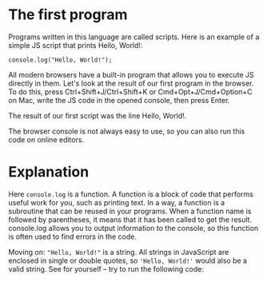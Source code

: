 # The first program 
Programs written in this language are called scripts. Here is an example of a simple JS script that prints Hello, World!:

```
console.log("Hello, World!");
```
All modern browsers have a built-in program that allows you to execute JS directly in them. Let's look at the result of our first program in the browser. 
To do this, press Ctrl+Shift+J/Ctrl+Shift+K or Cmd+Opt+J/Cmd+Option+C on Mac, write the JS code in the opened console, then press Enter.


The result of our first script was the line Hello, World!.

The browser console is not always easy to use, so you can also run this code on online editors.

# Explanation
Here `console.log` is a function. A function is a block of code that performs useful work for you, such as printing text. In a way, a function is a subroutine that can be reused in your programs. When a function name is followed by parentheses, it means that it has been called to get the result. console.log allows you to output information to the console, so this function is often used to find errors in the code.

Moving on: `"Hello, World!"` is a string. All strings in JavaScript are enclosed in single or double quotes, so `'Hello, World!'` would also be a valid string. See for yourself – try to run the following code:
